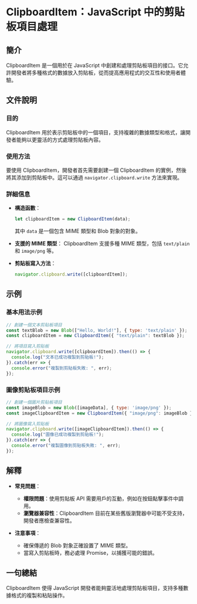 <!--
Meta Description: # ClipboardItem：JavaScript 中的剪貼板項目處理 ## 簡介 ClipboardItem 是一個用於在 JavaScript 中創建和處理剪貼板項目的接口。它允許開發者將多種格式的數據放入剪貼板，從而提高應用程式的交互性和使用者體驗。 ## 文件說明 ### 目的 Clipb...
Meta Keywords: clipboarditem, javascript, new, navigator, clipboard
-->

# ClipboardItem：JavaScript 中的剪貼板項目處理

## 簡介
ClipboardItem 是一個用於在 JavaScript 中創建和處理剪貼板項目的接口。它允許開發者將多種格式的數據放入剪貼板，從而提高應用程式的交互性和使用者體驗。

## 文件說明
### 目的
ClipboardItem 用於表示剪貼板中的一個項目，支持複雜的數據類型和格式，讓開發者能夠以更靈活的方式處理剪貼板內容。

### 使用方法
要使用 ClipboardItem，開發者首先需要創建一個 ClipboardItem 的實例，然後將其添加到剪貼板中。這可以通過 `navigator.clipboard.write` 方法來實現。

### 詳細信息
- **構造函數**：
  ```javascript
  let clipboardItem = new ClipboardItem(data);
  ```
  其中 `data` 是一個包含 MIME 類型和 Blob 對象的對象。

- **支援的 MIME 類型**：
  ClipboardItem 支援多種 MIME 類型，包括 `text/plain` 和 `image/png` 等。

- **剪貼板寫入方法**：
  ```javascript
  navigator.clipboard.write([clipboardItem]);
  ```

## 示例
### 基本用法示例
```javascript
// 創建一個文本剪貼板項目
const textBlob = new Blob(["Hello, World!"], { type: 'text/plain' });
const clipboardItem = new ClipboardItem({ "text/plain": textBlob });

// 將項目寫入剪貼板
navigator.clipboard.write([clipboardItem]).then(() => {
  console.log("文本已成功複製到剪貼板!");
}).catch(err => {
  console.error("複製到剪貼板失敗: ", err);
});
```

### 圖像剪貼板項目示例
```javascript
// 創建一個圖片剪貼板項目
const imageBlob = new Blob([imageData], { type: 'image/png' });
const imageClipboardItem = new ClipboardItem({ "image/png": imageBlob });

// 將圖像寫入剪貼板
navigator.clipboard.write([imageClipboardItem]).then(() => {
  console.log("圖像已成功複製到剪貼板!");
}).catch(err => {
  console.error("複製圖像到剪貼板失敗: ", err);
});
```

## 解釋
- **常見問題**：
  - **權限問題**：使用剪貼板 API 需要用戶的互動，例如在按鈕點擊事件中調用。
  - **瀏覽器兼容性**：ClipboardItem 目前在某些舊版瀏覽器中可能不受支持，開發者應檢查兼容性。

- **注意事項**：
  - 確保傳遞的 Blob 對象正確設置了 MIME 類型。
  - 當寫入剪貼板時，務必處理 Promise，以捕獲可能的錯誤。

## 一句總結
ClipboardItem 使得 JavaScript 開發者能夠靈活地處理剪貼板項目，支持多種數據格式的複製和粘貼操作。
